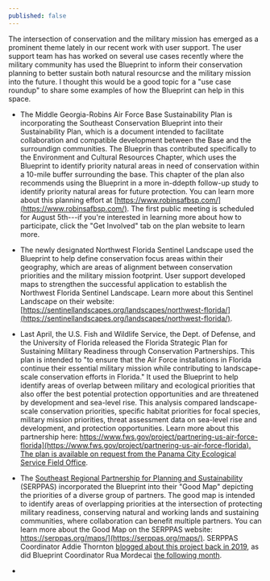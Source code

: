 ```yaml
---
published: false
---
```

The intersection of conservation and the military mission has emerged as a prominent theme lately in our recent work with user support. The user support team has has worked on several use cases recently where the military community has used the Blueprint to inform their conservation planning to better sustain both natural resourcse and the military mission into the future. I thought this would be a good topic for a "use case roundup" to share some examples of how the Blueprint can help in this space.

- The Middle Georgia-Robins Air Force Base Sustainability Plan is incorporating the Southeast Conservation Blueprint into their Sustainability Plan, which is a document intended to facilitate collaboration and compatible development between the Base and the surroundign communities. The Blueprin thas contributed specifically to the Environment and Cultural Resources Chapter, which uses the Blueprint to identify priority natural areas in need of conservation within a 10-mile buffer surrounding the base. This chapter of the plan also recommends using the Blueprint in a more in-ddepth follow-up study to identify priority natural areas for future protection. You can learn more about this planning effort at [https://www.robinsafbsp.com/](https://www.robinsafbsp.com/). The first public meeting is scheduled for August 5th---if you're interested in learning more about how to participate, click the "Get Involved" tab on the plan website to learn more.

 - The newly designated Northwest Florida Sentinel Landscape used the Blueprint to help define conservation focus areas within their geography, which are areas of alignment between conservation priorities and the military mission footprint. User support developed maps to strengthen the successful application to establish the Northwest Florida Sentinel Landscape. Learn more about this Sentinel Landscape on their website: [https://sentinellandscapes.org/landscapes/northwest-florida/](https://sentinellandscapes.org/landscapes/northwest-florida/).
 
- Last April, the U.S. Fish and Wildlife Service, the Dept. of Defense, and the University of Florida released the Florida Strategic Plan for Sustaining Military Readiness through Conservation Partnerships. This plan is intended to "to ensure that the Air Force installations in Florida continue their essential military mission while contributing to landscape-scale conservation efforts in Florida." It used the Blueprint to help identify areas of overlap between military and ecological priorities that also offer the best potential protection opportunities and are threatened by development and sea-level rise. This analysis compared landscape-scale conservation priorities, specific habitat priorities for focal species, military mission priorities, threat assessment data on sea-level rise and development, and protection opportunities. Learn more about this partnership here: [https://www.fws.gov/project/partnering-us-air-force-florida](https://www.fws.gov/project/partnering-us-air-force-florida). The plan is available on request from the Panama City Ecological Service Field Office](https://www.fws.gov/office/florida-ecological-services).

- The [Southeast Regional Partnership for Planning and Sustainability](https://serppas.org/) (SERPPAS) incorporated the Blueprint into their "Good Map" depicting the priorities of a diverse group of partners. The good map is intended to identify areas of overlapping priorities at the intersection of protecting military readiness, conserving natural and working lands and sustaining communities, where collaboration can benefit multiple partners. You can learn more about the Good Map on the SERPPAS website: https://serppas.org/maps/](https://serppas.org/maps/). SERPPAS Coordinator Addie Thornton [blogged about this project back in 2019](https://secassoutheast.org/2019/04/15/Developing-the-Good-Map-for-the-Southeast-Regional-Partnership-for-Planning-and-Sustainability.html), as did Blueprint Coordinator Rua Mordecai [the following month](https://secassoutheast.org/2019/05/08/Improving-the-Blueprint-and-user-support-through-the-SERPPAS-Good-Map.html).
 
 



- 